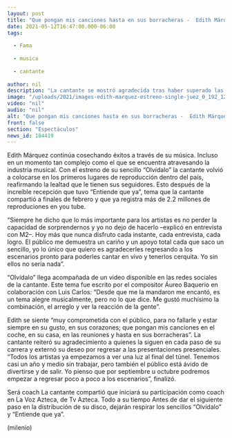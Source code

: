 ```yaml
---
layout: post
title: "Que pongan mis canciones hasta en sus borracheras -  Edith Márquez"
date: 2021-05-12T16:47:00.000-06:00
tags:
  
  - Fama
  
  - musica
  
  - cantante
  
author: nil
description: "La cantante se mostró agradecida tras haber superado las 130 mil reproducciones en el video de su nuevo sencillo. "
image: "/uploads/2021/images-edith-marquez-estreno-single-juez_0_192_1200_746.jpeg"
video: "nil"
audio: "nil"
alt: "Que pongan mis canciones hasta en sus borracheras -  Edith Márquez"
front: false
section: "Espectáculos"
news_id: 184419
---
```


Edith Márquez continúa cosechando éxitos a través de su música. Incluso en un momento tan complejo como el que se encuentra atravesando la industria musical. Con el estreno de su sencillo “Olvídalo” la cantante volvió a colocarse en los primeros lugares de reproducción dentro del país, reafirmando la lealtad que le tienen sus seguidores. Esto después de la increíble recepción que tuvo “Entiende que ya”, tema que la cantante compartió a finales de febrero y que ya registra más de 2.2 millones de reproduciones en you tube.

“Siempre he dicho que lo más importante para los artistas es no perder la capacidad de sorprendernos y yo no dejo de hacerlo –explicó en entrevista con M2–. Hoy más que nunca disfruto cada instante, cada entrevista, cada logro. El público me demuestra un cariño y un apoyo total cada que saco un sencillo, yo lo único que quiero es agradecerles regresando a los escenarios pronto para poderles cantar en vivo y tenerlos cerquita. Yo sin ellos no sería nada”. 

“Olvídalo” llega acompañada de un video disponible en las redes sociales de la cantante. Este tema fue escrito por el compositor Áureo Baquerio en colaboración con Luis Carlos: “Desde que me la mandaron me encantó, es un tema alegre musicalmente, pero no lo que dice. Me gustó muchísimo la combinación, el arreglo y ver la reacción de la gente”. 

Edith se siente “muy comprometida con el público, para no fallarle y estar siempre en su gusto, en sus corazones; que pongan mis canciones en el coche, en su casa, en las reuniones y hasta en sus borracheras”. La cantante reiteró su agradecimiento a quienes la siguen en cada paso de su carrera y externó su deseo por regresar a las presentaciones presenciales. “Todos los artistas ya empezamos a ver una luz al final del túnel. Tenemos casi un año y medio sin trabajar, pero también el público está ávido de divertirse y de salir. Yo pienso que por septiembre u octubre podremos empezar a regresar poco a poco a los escenarios”, finalizó. 

Será coach La cantante compartió que iniciará su participación como coach en La Voz Azteca, de Tv Azteca. Todo a su tiempo Antes de dar el siguiente paso en la distribución de su disco, dejarán respirar los sencillos “Olvídalo” y “Entiende que ya”. 

(milenio)